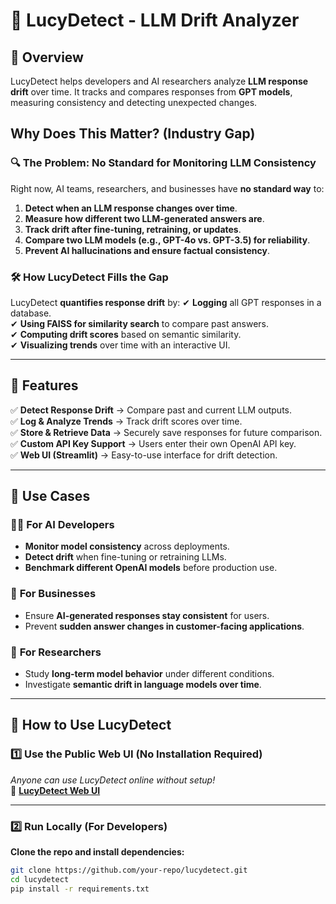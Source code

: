 # 🔮 LucyDetect - LLM Drift Analyzer

## 📌 Overview

LucyDetect helps developers and AI researchers analyze **LLM response drift** over time. It tracks and compares responses from **GPT models**, measuring consistency and detecting unexpected changes.

## Why Does This Matter? (Industry Gap)

### 🔍 **The Problem: No Standard for Monitoring LLM Consistency**
Right now, AI teams, researchers, and businesses have **no standard way** to:
1. **Detect when an LLM response changes over time**.
2. **Measure how different two LLM-generated answers are**.
3. **Track drift after fine-tuning, retraining, or updates**.
4. **Compare two LLM models (e.g., GPT-4o vs. GPT-3.5) for reliability**.
5. **Prevent AI hallucinations and ensure factual consistency**.

### 🛠 **How LucyDetect Fills the Gap**
LucyDetect **quantifies response drift** by:
✔ **Logging** all GPT responses in a database.  
✔ **Using FAISS for similarity search** to compare past answers.  
✔ **Computing drift scores** based on semantic similarity.  
✔ **Visualizing trends** over time with an interactive UI.  

---

## 🚀 Features

✅ **Detect Response Drift** → Compare past and current LLM outputs.  
✅ **Log & Analyze Trends** → Track drift scores over time.  
✅ **Store & Retrieve Data** → Securely save responses for future comparison.  
✅ **Custom API Key Support** → Users enter their own OpenAI API key.  
✅ **Web UI (Streamlit)** → Easy-to-use interface for drift detection.  

---

## 🔹 **Use Cases**

### 👩‍💻 **For AI Developers**
- **Monitor model consistency** across deployments.  
- **Detect drift** when fine-tuning or retraining LLMs.  
- **Benchmark different OpenAI models** before production use.  

### 🏢 **For Businesses**
- Ensure **AI-generated responses stay consistent** for users.  
- Prevent **sudden answer changes in customer-facing applications**.  

### 🔬 **For Researchers**
- Study **long-term model behavior** under different conditions.  
- Investigate **semantic drift in language models over time**.  

---

## 🔹 **How to Use LucyDetect**

### 1️⃣ **Use the Public Web UI (No Installation Required)**
_Anyone can use LucyDetect online without setup!_  
🔗 **[LucyDetect Web UI](https://your-streamlit-app-link)**  

---

### 2️⃣ **Run Locally (For Developers)**
**Clone the repo and install dependencies:**
```bash
git clone https://github.com/your-repo/lucydetect.git
cd lucydetect
pip install -r requirements.txt
